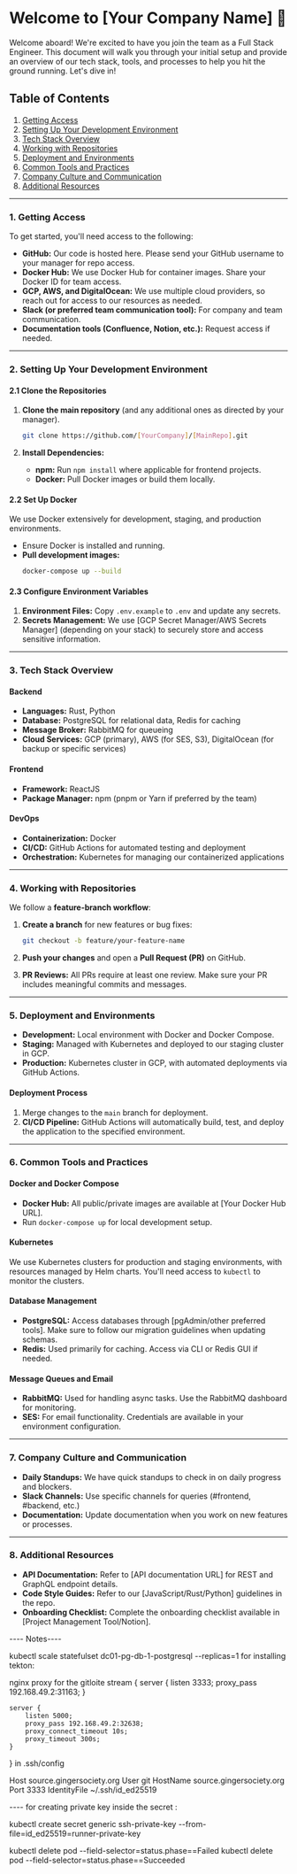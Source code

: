# Welcome to [Your Company Name] 🎉

Welcome aboard! We're excited to have you join the team as a Full Stack Engineer. This document will walk you through your initial setup and provide an overview of our tech stack, tools, and processes to help you hit the ground running. Let's dive in!

## Table of Contents

1. [Getting Access](#getting-access)
2. [Setting Up Your Development Environment](#setting-up-your-development-environment)
3. [Tech Stack Overview](#tech-stack-overview)
4. [Working with Repositories](#working-with-repositories)
5. [Deployment and Environments](#deployment-and-environments)
6. [Common Tools and Practices](#common-tools-and-practices)
7. [Company Culture and Communication](#company-culture-and-communication)
8. [Additional Resources](#additional-resources)

---

### 1. Getting Access

To get started, you'll need access to the following:

- **GitHub:** Our code is hosted here. Please send your GitHub username to your manager for repo access.
- **Docker Hub:** We use Docker Hub for container images. Share your Docker ID for team access.
- **GCP, AWS, and DigitalOcean:** We use multiple cloud providers, so reach out for access to our resources as needed.
- **Slack (or preferred team communication tool):** For company and team communication.
- **Documentation tools (Confluence, Notion, etc.):** Request access if needed.

---

### 2. Setting Up Your Development Environment

#### 2.1 Clone the Repositories

1. **Clone the main repository** (and any additional ones as directed by your manager).
   ```bash
   git clone https://github.com/[YourCompany]/[MainRepo].git
   ```

2. **Install Dependencies:**
   - **npm:** Run `npm install` where applicable for frontend projects.
   - **Docker:** Pull Docker images or build them locally.

#### 2.2 Set Up Docker

We use Docker extensively for development, staging, and production environments.

- Ensure Docker is installed and running.
- **Pull development images:**
  ```bash
  docker-compose up --build
  ```

#### 2.3 Configure Environment Variables

1. **Environment Files:** Copy `.env.example` to `.env` and update any secrets.
2. **Secrets Management:** We use [GCP Secret Manager/AWS Secrets Manager] (depending on your stack) to securely store and access sensitive information.

---

### 3. Tech Stack Overview

#### Backend

- **Languages:** Rust, Python
- **Database:** PostgreSQL for relational data, Redis for caching
- **Message Broker:** RabbitMQ for queueing
- **Cloud Services:** GCP (primary), AWS (for SES, S3), DigitalOcean (for backup or specific services)

#### Frontend

- **Framework:** ReactJS
- **Package Manager:** npm (pnpm or Yarn if preferred by the team)

#### DevOps

- **Containerization:** Docker
- **CI/CD:** GitHub Actions for automated testing and deployment
- **Orchestration:** Kubernetes for managing our containerized applications

---

### 4. Working with Repositories

We follow a **feature-branch workflow**:

1. **Create a branch** for new features or bug fixes:
   ```bash
   git checkout -b feature/your-feature-name
   ```

2. **Push your changes** and open a **Pull Request (PR)** on GitHub.
3. **PR Reviews:** All PRs require at least one review. Make sure your PR includes meaningful commits and messages.

---

### 5. Deployment and Environments

- **Development:** Local environment with Docker and Docker Compose.
- **Staging:** Managed with Kubernetes and deployed to our staging cluster in GCP.
- **Production:** Kubernetes cluster in GCP, with automated deployments via GitHub Actions.

#### Deployment Process

1. Merge changes to the `main` branch for deployment.
2. **CI/CD Pipeline:** GitHub Actions will automatically build, test, and deploy the application to the specified environment.

---

### 6. Common Tools and Practices

#### Docker and Docker Compose

- **Docker Hub:** All public/private images are available at [Your Docker Hub URL].
- Run `docker-compose up` for local development setup.

#### Kubernetes

We use Kubernetes clusters for production and staging environments, with resources managed by Helm charts. You'll need access to `kubectl` to monitor the clusters.

#### Database Management

- **PostgreSQL:** Access databases through [pgAdmin/other preferred tools]. Make sure to follow our migration guidelines when updating schemas.
- **Redis:** Used primarily for caching. Access via CLI or Redis GUI if needed.

#### Message Queues and Email

- **RabbitMQ:** Used for handling async tasks. Use the RabbitMQ dashboard for monitoring.
- **SES:** For email functionality. Credentials are available in your environment configuration.

---

### 7. Company Culture and Communication

- **Daily Standups:** We have quick standups to check in on daily progress and blockers.
- **Slack Channels:** Use specific channels for queries (#frontend, #backend, etc.)
- **Documentation:** Update documentation when you work on new features or processes.

---

### 8. Additional Resources

- **API Documentation:** Refer to [API documentation URL] for REST and GraphQL endpoint details.
- **Code Style Guides:** Refer to our [JavaScript/Rust/Python] guidelines in the repo.
- **Onboarding Checklist:** Complete the onboarding checklist available in [Project Management Tool/Notion].



---- Notes----


kubectl scale statefulset dc01-pg-db-1-postgresql --replicas=1
for installing tekton: 




nginx proxy for the gitloite 
stream {
    server {
        listen 3333;
        proxy_pass 192.168.49.2:31163;
    }

    server {
        listen 5000;
        proxy_pass 192.168.49.2:32638;
        proxy_connect_timeout 10s;
        proxy_timeout 300s;
    }
}
in .ssh/config

Host source.gingersociety.org
    User git
    HostName source.gingersociety.org
    Port 3333
    IdentityFile ~/.ssh/id_ed25519

---- for creating private key inside the secret : 

kubectl create secret generic ssh-private-key --from-file=id_ed25519=runner-private-key



kubectl delete pod --field-selector=status.phase==Failed
kubectl delete pod --field-selector=status.phase==Succeeded

